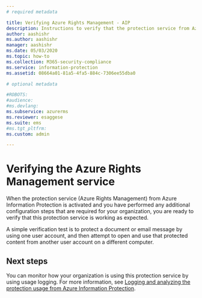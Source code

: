```yaml
---
# required metadata

title: Verifying Azure Rights Management - AIP
description: Instructions to verify that the protection service from Azure Information Protection is working as expected.
author: aashishr
ms.author: aashishr
manager: aashishr
ms.date: 05/03/2020
ms.topic: how-to
ms.collection: M365-security-compliance
ms.service: information-protection
ms.assetid: 08664a01-81a5-4fa5-884c-7306ee55dba0

# optional metadata

#ROBOTS:
#audience:
#ms.devlang:
ms.subservice: azurerms
ms.reviewer: esaggese
ms.suite: ems
#ms.tgt_pltfrm:
ms.custom: admin

---
```


# Verifying the Azure Rights Management service


When the protection service (Azure Rights Management) from Azure Information Protection is activated and you have performed any additional configuration steps that are required for your organization, you are ready to verify that this protection service is working as expected. 

A simple verification test is to protect a document or email message by using one user account, and then attempt to open and use that protected content from another user account on a different computer.

## Next steps

You can monitor how your organization is using this protection service by using usage logging. For more information, see [Logging and analyzing the protection usage from Azure Information Protection](/purview/information-protection/rights-management-usage).



